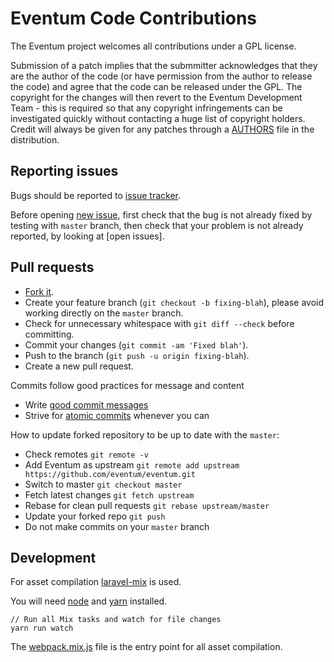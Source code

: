 # Eventum Code Contributions

The Eventum project welcomes all contributions under a GPL license.

Submission of a patch implies that the submmitter acknowledges that they are
the author of the code (or have permission from the author to release the code)
and agree that the code can be released under the GPL. The copyright for the
changes will then revert to the Eventum Development Team - this is required so
that any copyright infringements can be investigated quickly without contacting
a huge list of copyright holders. Credit will always be given for any patches
through a [AUTHORS](AUTHORS) file in the distribution.

## Reporting issues

Bugs should be reported to [issue tracker].

Before opening [new issue], first check that the bug is not already fixed by
testing with `master` branch, then check that your problem is not already
reported, by looking at [open issues].

[issue tracker]: https://github.com/eventum/eventum/issues
[new issue]: https://github.com/eventum/eventum/issues/new

## Pull requests

- [Fork it](https://github.com/eventum/eventum/fork).
- Create your feature branch (`git checkout -b fixing-blah`), please avoid working directly on the `master` branch.
- Check for unnecessary whitespace with `git diff --check` before committing.
- Commit your changes (`git commit -am 'Fixed blah'`).
- Push to the branch (`git push -u origin fixing-blah`).
- Create a new pull request.

Commits follow good practices for message and content
  - Write [good commit messages]
  - Strive for [atomic commits] whenever you can

[good commit messages]: http://chris.beams.io/posts/git-commit/
[atomic commits]: http://www.freshconsulting.com/atomic-commits/

How to update forked repository to be up to date with the `master`:
- Check remotes `git remote -v`
- Add Eventum as upstream `git remote add upstream https://github.com/eventum/eventum.git`
- Switch to master `git checkout master`
- Fetch latest changes `git fetch upstream`
- Rebase for clean pull requests `git rebase upstream/master`
- Update your forked repo `git push`
- Do not make commits on your `master` branch

## Development

For asset compilation [laravel-mix] is used.

You will need [node] and [yarn] installed.

```
// Run all Mix tasks and watch for file changes
yarn run watch
```

The [webpack.mix.js] file is the entry point for all asset compilation.

[webpack.mix.js]: webpack.mix.js
[laravel-mix]: https://laravel.com/docs/5.8/mix
[node]: https://nodejs.org/
[yarn]: https://yarnpkg.com/
